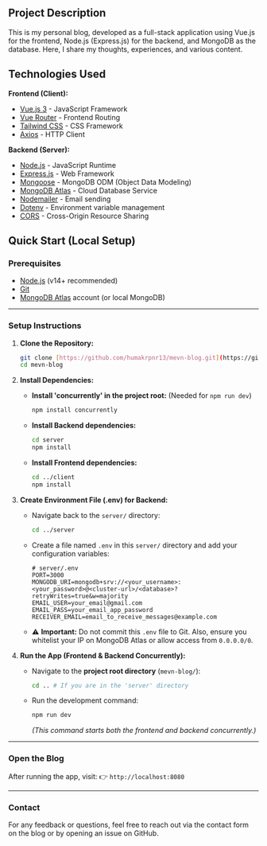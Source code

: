 ## Project Description

This is my personal blog, developed as a full-stack application using Vue.js for the frontend, Node.js (Express.js) for the backend, and MongoDB as the database. Here, I share my thoughts, experiences, and various content.

## Technologies Used

**Frontend (Client):**
* [Vue.js 3](https://vuejs.org/) - JavaScript Framework
* [Vue Router](https://router.vuejs.org/) - Frontend Routing
* [Tailwind CSS](https://tailwindcss.com/) - CSS Framework
* [Axios](https://axios-http.com/) - HTTP Client

**Backend (Server):**
* [Node.js](https://nodejs.org/) - JavaScript Runtime
* [Express.js](https://expressjs.com/) - Web Framework
* [Mongoose](https://mongoosejs.com/) - MongoDB ODM (Object Data Modeling)
* [MongoDB Atlas](https://www.mongodb.com/cloud/atlas) - Cloud Database Service
* [Nodemailer](https://nodemailer.com/) - Email sending
* [Dotenv](https://www.npmjs.com/package/dotenv) - Environment variable management
* [CORS](https://www.npmjs.com/package/cors) - Cross-Origin Resource Sharing

## Quick Start (Local Setup)

### Prerequisites

* [Node.js](https://nodejs.org/) (v14+ recommended)
* [Git](https://git-scm.com/)
* [MongoDB Atlas](https://www.mongodb.com/cloud/atlas) account (or local MongoDB)

---

### Setup Instructions

1.  **Clone the Repository:**
    ```bash
    git clone [https://github.com/humakrpnr13/mevn-blog.git](https://github.com/humakrpnr13/mevn-blog.git)
    cd mevn-blog
    ```

2.  **Install Dependencies:**
    * **Install 'concurrently' in the project root:** (Needed for `npm run dev`)
        ```bash
        npm install concurrently
        ```
    * **Install Backend dependencies:**
        ```bash
        cd server
        npm install
        ```
    * **Install Frontend dependencies:**
        ```bash
        cd ../client
        npm install
        ```

3.  **Create Environment File (.env) for Backend:**
    * Navigate back to the `server/` directory:
        ```bash
        cd ../server
        ```
    * Create a file named `.env` in this `server/` directory and add your configuration variables:
        ```plaintext
        # server/.env
        PORT=3000
        MONGODB_URI=mongodb+srv://<your_username>:<your_password>@<cluster-url>/<database>?retryWrites=true&w=majority
        EMAIL_USER=your_email@gmail.com
        EMAIL_PASS=your_email_app_password
        RECEIVER_EMAIL=email_to_receive_messages@example.com
        ```
    * ⚠️ **Important:** Do not commit this `.env` file to Git. Also, ensure you whitelist your IP on MongoDB Atlas or allow access from `0.0.0.0/0`.

4.  **Run the App (Frontend & Backend Concurrently):**
    * Navigate to the **project root directory** (`mevn-blog/`):
        ```bash
        cd .. # If you are in the 'server' directory
        ```
    * Run the development command:
        ```bash
        npm run dev
        ```
        *(This command starts both the frontend and backend concurrently.)*

---

### Open the Blog

After running the app, visit:
👉 `http://localhost:8080`

---

### Contact

For any feedback or questions, feel free to reach out via the contact form on the blog or by opening an issue on GitHub.
